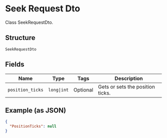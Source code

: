 
# Seek Request Dto

Class SeekRequestDto.

## Structure

`SeekRequestDto`

## Fields

| Name | Type | Tags | Description |
|  --- | --- | --- | --- |
| `position_ticks` | `long\|int` | Optional | Gets or sets the position ticks. |

## Example (as JSON)

```json
{
  "PositionTicks": null
}
```

